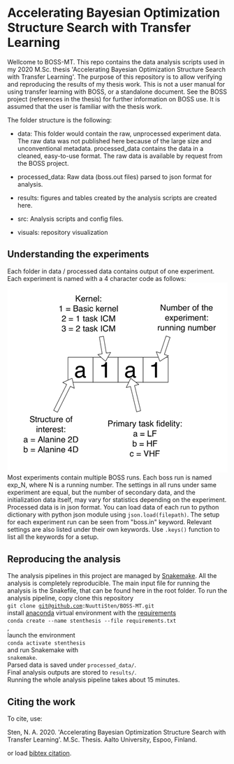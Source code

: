 # Accelerating Bayesian Optimization Structure Search with Transfer Learning

Wellcome to BOSS-MT. This repo contains the data analysis scripts used in my 2020 M.Sc. thesis 'Accelerating Bayesian Optimization Structure Search with Transfer Learning'. The purpose of this repository is to allow verifying and reproducing the results of my thesis work. This is not a user manual for using transfer learning with BOSS, or a standalone document. See the BOSS project (references in the thesis) for further information on BOSS use. It is assumed that the user is familiar with the thesis work.

The folder structure is the following:

- data: This folder would contain the raw, unprocessed experiment data. The raw data was not published here because of the large size and unconventional metadata. processed_data contains the data in a cleaned, easy-to-use format. The raw data is available by request from the BOSS project.

- processed_data: Raw data (boss.out files) parsed to json format for analysis.

- results: figures and tables created by the analysis scripts are created here.

- src: Analysis scripts and config files.

- visuals: repository visualization

## Understanding the experiments

Each folder in data / processed data contains output of one experiment. Each experiment is named with a 4 character code as follows:
![Naming of the experiments](visuals/naming_experiments.png)
Most experiments contain multiple BOSS runs. Each boss run is named exp_N, where N is a running number. The settings in all runs under same experiment are equal, but the number of secondary data, and the initialization data itself, may vary for statistics depending on the experiment.\
Processed data is in json format. You can load data of each run to python dictionary with python json module using <code>json.load(filepath)</code>.
The setup for each experiment run can be seen from "boss.in" keyword. Relevant settings are also listed under their own keywords. Use <code>.keys()</code> function to list all the keywords for a setup.

## Reproducing the analysis

The analysis pipelines in this project are managed by [Snakemake](https://snakemake.readthedocs.io/en/stable/).
All the analysis is completely reproducible. The main input file for running the analysis is the Snakefile, that can be found here in the root folder.
To run the analysis pipeline, copy clone this repository\
<code>git clone git@github.com:NuuttiSten/BOSS-MT.git</code>\
install [anaconda](https://www.anaconda.com) virtual environment with the [requirements](https://github.com/NuuttiSten/BOSS-MT/blob/master/requirements.txt)\
<code>conda create --name stenthesis --file requirements.txt </code>,\
launch the environment\
<code>conda activate stenthesis</code>\
and run Snakemake with\
<code>snakemake</code>.\
Parsed data is saved under <code>processed_data/</code>.\
Final analysis outputs are stored to <code>results/</code>.\
Running the whole analysis pipeline takes about 15 minutes.

## Citing the work
To cite, use:

Sten, N. A. 2020. 'Accelerating Bayesian Optimization Structure Search with Transfer Learning'. M.Sc. Thesis. Aalto University, Espoo, Finland.

or load [bibtex citation](https://github.com/NuuttiSten/BOSS-MT/blob/master/sten2020accelerating.bib).
